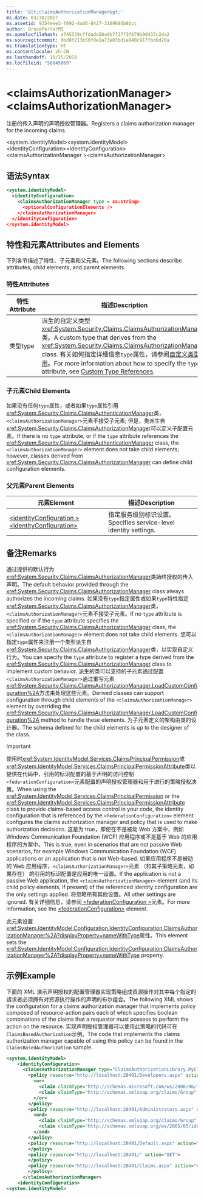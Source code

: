 ```yaml
---
title: '&lt;claimsAuthorizationManager&gt;'
ms.date: 03/30/2017
ms.assetid: 9354eee3-f692-4ad6-8427-3169686b8bcc
author: BrucePerlerMS
ms.openlocfilehash: a745339cffdada56a9b7f27f3f879b9d437c2da2
ms.sourcegitcommit: 9bd8f213b50f0e1a73e03bd1e840c917fbd6d20a
ms.translationtype: HT
ms.contentlocale: zh-CN
ms.lasthandoff: 10/25/2018
ms.locfileid: "50045069"
---
```

# <a name="ltclaimsauthorizationmanagergt"></a><span data-ttu-id="1447f-102">&lt;claimsAuthorizationManager&gt;</span><span class="sxs-lookup"><span data-stu-id="1447f-102">&lt;claimsAuthorizationManager&gt;</span></span>
<span data-ttu-id="1447f-103">注册的传入声明的声明授权管理器。</span><span class="sxs-lookup"><span data-stu-id="1447f-103">Registers a claims authorization manager for the incoming claims.</span></span>  
  
 <span data-ttu-id="1447f-104">\<system.identityModel></span><span class="sxs-lookup"><span data-stu-id="1447f-104">\<system.identityModel></span></span>  
<span data-ttu-id="1447f-105">\<identityConfiguration></span><span class="sxs-lookup"><span data-stu-id="1447f-105">\<identityConfiguration></span></span>  
<span data-ttu-id="1447f-106">\<claimsAuthorizationManager ></span><span class="sxs-lookup"><span data-stu-id="1447f-106">\<claimsAuthorizationManager></span></span>  
  
## <a name="syntax"></a><span data-ttu-id="1447f-107">语法</span><span class="sxs-lookup"><span data-stu-id="1447f-107">Syntax</span></span>  
  
```xml  
<system.identityModel>  
  <identityConfiguration>  
    <claimsAuthorizationManager type = xs:string>  
      <optionalConfigurationElements />  
    </claimsAuthorizationManager>  
  </identityConfiguration>  
</system.identityModel>  
```  
  
## <a name="attributes-and-elements"></a><span data-ttu-id="1447f-108">特性和元素</span><span class="sxs-lookup"><span data-stu-id="1447f-108">Attributes and Elements</span></span>  
 <span data-ttu-id="1447f-109">下列各节描述了特性、子元素和父元素。</span><span class="sxs-lookup"><span data-stu-id="1447f-109">The following sections describe attributes, child elements, and parent elements.</span></span>  
  
### <a name="attributes"></a><span data-ttu-id="1447f-110">特性</span><span class="sxs-lookup"><span data-stu-id="1447f-110">Attributes</span></span>  
  
|<span data-ttu-id="1447f-111">特性</span><span class="sxs-lookup"><span data-stu-id="1447f-111">Attribute</span></span>|<span data-ttu-id="1447f-112">描述</span><span class="sxs-lookup"><span data-stu-id="1447f-112">Description</span></span>|  
|---------------|-----------------|  
|<span data-ttu-id="1447f-113">类型</span><span class="sxs-lookup"><span data-stu-id="1447f-113">type</span></span>|<span data-ttu-id="1447f-114">派生的自定义类型<xref:System.Security.Claims.ClaimsAuthorizationManager>类。</span><span class="sxs-lookup"><span data-stu-id="1447f-114">A custom type that derives from the <xref:System.Security.Claims.ClaimsAuthorizationManager> class.</span></span> <span data-ttu-id="1447f-115">有关如何指定详细信息`type`属性，请参阅[自定义类型引用](../../../../../docs/framework/configure-apps/file-schema/windows-workflow-foundation/index.md)。</span><span class="sxs-lookup"><span data-stu-id="1447f-115">For more information about how to specify the `type` attribute, see [Custom Type References](../../../../../docs/framework/configure-apps/file-schema/windows-workflow-foundation/index.md).</span></span>|  
  
### <a name="child-elements"></a><span data-ttu-id="1447f-116">子元素</span><span class="sxs-lookup"><span data-stu-id="1447f-116">Child Elements</span></span>  
 <span data-ttu-id="1447f-117">如果没有任何`type`属性，或者如果`type`属性引用<xref:System.Security.Claims.ClaimsAuthenticationManager>类，`<claimsAuthorizationManager>`元素不接受子元素; 但是，类派生自<xref:System.Security.Claims.ClaimsAuthorizationManager>可以定义子配置元素。</span><span class="sxs-lookup"><span data-stu-id="1447f-117">If there is no `type` attribute, or if the `type` attribute references the <xref:System.Security.Claims.ClaimsAuthenticationManager> class, the `<claimsAuthorizationManager>` element does not take child elements; however, classes derived from <xref:System.Security.Claims.ClaimsAuthorizationManager> can define child configuration elements.</span></span>  
  
### <a name="parent-elements"></a><span data-ttu-id="1447f-118">父元素</span><span class="sxs-lookup"><span data-stu-id="1447f-118">Parent Elements</span></span>  
  
|<span data-ttu-id="1447f-119">元素</span><span class="sxs-lookup"><span data-stu-id="1447f-119">Element</span></span>|<span data-ttu-id="1447f-120">描述</span><span class="sxs-lookup"><span data-stu-id="1447f-120">Description</span></span>|  
|-------------|-----------------|  
|[<span data-ttu-id="1447f-121">\<identityConfiguration ></span><span class="sxs-lookup"><span data-stu-id="1447f-121">\<identityConfiguration></span></span>](../../../../../docs/framework/configure-apps/file-schema/windows-identity-foundation/identityconfiguration.md)|<span data-ttu-id="1447f-122">指定服务级别标识设置。</span><span class="sxs-lookup"><span data-stu-id="1447f-122">Specifies service-level identity settings.</span></span>|  
  
## <a name="remarks"></a><span data-ttu-id="1447f-123">备注</span><span class="sxs-lookup"><span data-stu-id="1447f-123">Remarks</span></span>  
 <span data-ttu-id="1447f-124">通过提供的默认行为<xref:System.Security.Claims.ClaimsAuthorizationManager>类始终授权的传入声明。</span><span class="sxs-lookup"><span data-stu-id="1447f-124">The default behavior provided through the <xref:System.Security.Claims.ClaimsAuthorizationManager> class always authorizes the incoming claims.</span></span> <span data-ttu-id="1447f-125">如果没有`type`指定属性或如果`type`特性指定<xref:System.Security.Claims.ClaimsAuthorizationManager>类，`<claimsAuthorizationManager>`元素不接受子元素。</span><span class="sxs-lookup"><span data-stu-id="1447f-125">If no `type` attribute is specified or if the `type` attribute specifies the <xref:System.Security.Claims.ClaimsAuthorizationManager> class, the `<claimsAuthorizationManager>` element does not take child elements.</span></span> <span data-ttu-id="1447f-126">您可以指定`type`属性来注册一个类型派生自<xref:System.Security.Claims.ClaimsAuthorizationManager>类，以实现自定义行为。</span><span class="sxs-lookup"><span data-stu-id="1447f-126">You can specify the `type` attribute to register a type derived from the <xref:System.Security.Claims.ClaimsAuthorizationManager> class to implement custom behavior.</span></span> <span data-ttu-id="1447f-127">派生的类可以支持的子元素通过配置`<claimsAuthorizationManager>`通过重写元素<xref:System.Security.Claims.ClaimsAuthorizationManager.LoadCustomConfiguration%2A>方法来处理这些元素。</span><span class="sxs-lookup"><span data-stu-id="1447f-127">Derived classes can support configuration through child elements of the `<claimsAuthorizationManager>` element by overriding the <xref:System.Security.Claims.ClaimsAuthorizationManager.LoadCustomConfiguration%2A> method to handle these elements.</span></span> <span data-ttu-id="1447f-128">为子元素定义的架构由类的设计器。</span><span class="sxs-lookup"><span data-stu-id="1447f-128">The schema defined for the child elements is up to the designer of the class.</span></span>  
  
> [!IMPORTANT]
>  <span data-ttu-id="1447f-129">使用时<xref:System.IdentityModel.Services.ClaimsPrincipalPermission>或<xref:System.IdentityModel.Services.ClaimsPrincipalPermissionAttribute>类以提供在代码中，引用的标识配置的基于声明的访问控制`<federationConfiguration>`元素配置的声明授权管理器和用于进行的策略授权决策。</span><span class="sxs-lookup"><span data-stu-id="1447f-129">When using the <xref:System.IdentityModel.Services.ClaimsPrincipalPermission> or the <xref:System.IdentityModel.Services.ClaimsPrincipalPermissionAttribute> class to provide claims-based access control in your code, the identity configuration that is referenced by the `<federationConfiguration>` element configures the claims authorization manager and policy that is used to make authorization decisions.</span></span> <span data-ttu-id="1447f-130">这是为 true，即使在不是被动 Web 方案中，例如 Windows Communication Foundation (WCF) 应用程序或不是基于 Web 的应用程序的方案中。</span><span class="sxs-lookup"><span data-stu-id="1447f-130">This is true, even in scenarios that are not passive Web scenarios, for example Windows Communication Foundation (WCF) applications or an application that is not Web-based.</span></span> <span data-ttu-id="1447f-131">如果应用程序不是被动的 Web 应用程序，`<claimsAuthorizationManager>`元素 （和其子策略元素，如果存在） 的引用的标识配置是应用的唯一设置。</span><span class="sxs-lookup"><span data-stu-id="1447f-131">If the application is not a passive Web application, the `<claimsAuthorizationManager>` element (and its child policy elements, if present) of the referenced identity configuration are the only settings applied.</span></span> <span data-ttu-id="1447f-132">将忽略所有其他设置。</span><span class="sxs-lookup"><span data-stu-id="1447f-132">All other settings are ignored.</span></span> <span data-ttu-id="1447f-133">有关详细信息，请参阅[ \<federationConfiguration >](../../../../../docs/framework/configure-apps/file-schema/windows-identity-foundation/federationconfiguration.md)元素。</span><span class="sxs-lookup"><span data-stu-id="1447f-133">For more information, see the [\<federationConfiguration>](../../../../../docs/framework/configure-apps/file-schema/windows-identity-foundation/federationconfiguration.md) element.</span></span>  
  
 <span data-ttu-id="1447f-134">此元素设置<xref:System.IdentityModel.Configuration.IdentityConfiguration.ClaimsAuthorizationManager%2A?displayProperty=nameWithType>属性。</span><span class="sxs-lookup"><span data-stu-id="1447f-134">This element sets the <xref:System.IdentityModel.Configuration.IdentityConfiguration.ClaimsAuthorizationManager%2A?displayProperty=nameWithType> property.</span></span>  
  
## <a name="example"></a><span data-ttu-id="1447f-135">示例</span><span class="sxs-lookup"><span data-stu-id="1447f-135">Example</span></span>  
 <span data-ttu-id="1447f-136">下面的 XML 演示声明授权的配置管理器实现策略组成资源操作对其中每个指定的请求者必须拥有对资源执行操作的声明的布尔组合。</span><span class="sxs-lookup"><span data-stu-id="1447f-136">The following XML shows the configuration for a claims authorization manager that implements policy composed of resource-action pairs each of which specifies boolean combinations of the claims that a requestor must possess to perform the action on the resource.</span></span> <span data-ttu-id="1447f-137">实现声明授权管理器可以使用此策略的代码可在`ClaimsBasedAuthorization`示例。</span><span class="sxs-lookup"><span data-stu-id="1447f-137">The code that implements the claims authorization manager capable of using this policy can be found in the `ClaimsBasedAuthorization` sample.</span></span>  
  
```xml  
<system.identityModel>  
    <identityConfiguration>  
      <claimsAuthorizationManager type="ClaimsAuthorizationLibrary.MyClaimsAuthorizationManager, ClaimsAuthorizationLibrary">  
        <policy resource="http://localhost:28491/Developers.aspx" action="GET">  
          <or>  
            <claim claimType="http://schemas.microsoft.com/ws/2008/06/identity/claims/role" claimValue="developer" />  
            <claim claimType="http://schemas.xmlsoap.org/claims/Group" claimValue="Administrator" />  
          </or>  
        </policy>  
        <policy resource="http://localhost:28491/Administrators.aspx" action="GET">  
          <and>  
            <claim claimType="http://schemas.xmlsoap.org/claims/Group" claimValue="Administrator" />  
            <claim claimType="http://schemas.xmlsoap.org/ws/2005/05/identity/claims/country" claimValue="USA" />  
          </and>  
        </policy>  
        <policy resource="http://localhost:28491/Default.aspx" action="GET">  
        </policy>  
        <policy resource="http://localhost:28491/" action="GET">  
        </policy>  
        <policy resource="http://localhost:28491/Claims.aspx" action="GET">  
        </policy>  
      </claimsAuthorizationManager>  
    <identityConfiguration>  
<system.identityModel>  
```
